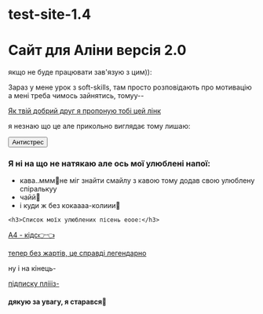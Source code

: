 # test-site-1.4
<!DOCTYPE html>
<html>
<body>
    <!----- Хедери ------->
    <h1>Сайт для Аліни версія 2.0</h1>
    <p>якщо не буде працювати зав'язую з цим)):</p>
    <p>Зараз у мене урок з soft-skills, там просто розповідають про мотивацію а мені треба чимось зайнятись, томуу--</p>
    <a href="https://www.qui.help/Psychologists/Search?utm_source=google&utm_medium=cpc&utm_campaign=Search_%D0%9A%D0%B8%D0%B5%D0%B2&utm_term=%2B%D0%B2%D1%80%D0%B0%D1%87%20%2B%D0%BF%D1%81%D0%B8%D1%85%D0%BE%D0%BB%D0%BE%D0%B3&gclid=CjwKCAjwr_uCBhAFEiwAX8YJgcL81Dp68P1UNg0DlZHxYp_RlnYVrSw4eft0GNM20QedUjYqfxkPzBoC1NIQAvD_BwE">Як твій добрий друг я пропоную тобі цей лінк</a>
    <p>я незнаю що це але прикольно виглядає тому лишаю:</p>
    <button>Антистрес</button>
    <h3>Я ні на що не натякаю але ось мої улюблені напої:</h3>
    <ul>
        <li>кава..ммм&#127845;не міг знайти смайлу з кавою тому додав свою улюблену спіралькуу</li>
        <li>чайй&#129325;</li>
        <li>і куди ж без кокаааа-колиии&#129322;</li>
    </ul>

    <h3>Список моїх улюблених пісень еоое:</h3>

<a href="https://www.youtube.com/watch?v=MF_cYq4EixU">А4 - кідс&#128073;&#128072;</a>
<p></p>
<a href="https://www.youtube.com/watch?v=hTWKbfoikeg">тепер без жартів, це справді легендарно</a>
<p>ну і на кінець-</p>
<a href="https://www.youtube.com/channel/UC2tsySbe9TNrI-xh2lximHA">підписку пліііз-</a>  
<h4>дякую за увагу, я старався&#128155;</h4>
</html>
